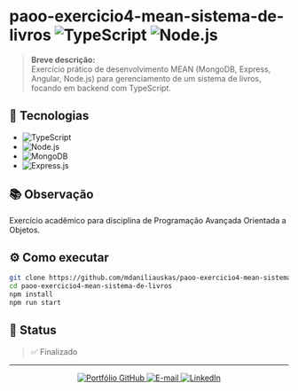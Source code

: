 # paoo-exercicio4-mean-sistema-de-livros ![TypeScript](https://img.shields.io/badge/TypeScript-007ACC?style=for-the-badge&logo=typescript&logoColor=white) ![Node.js](https://img.shields.io/badge/Node.js-43853D?style=for-the-badge&logo=node.js&logoColor=white)

> **Breve descrição:**  
> Exercício prático de desenvolvimento MEAN (MongoDB, Express, Angular, Node.js) para gerenciamento de um sistema de livros, focando em backend com TypeScript.

## 🚀 Tecnologias

- ![TypeScript](https://img.shields.io/badge/TypeScript-007ACC?style=flat-square&logo=typescript&logoColor=white)
- ![Node.js](https://img.shields.io/badge/Node.js-43853D?style=flat-square&logo=node.js&logoColor=white)
- ![MongoDB](https://img.shields.io/badge/MongoDB-47A248?style=flat-square&logo=mongodb&logoColor=white)
- ![Express.js](https://img.shields.io/badge/Express.js-404D59?style=flat-square)

## 📚 Observação

Exercício acadêmico para disciplina de Programação Avançada Orientada a Objetos.

## ⚙️ Como executar

```bash
git clone https://github.com/mdaniliauskas/paoo-exercicio4-mean-sistema-de-livros.git
cd paoo-exercicio4-mean-sistema-de-livros
npm install
npm run start
```

## 📄 Status

> ✅ Finalizado

---

<p align="center">
  <a href="https://github.com/mdaniliauskas">
    <img src="https://img.shields.io/badge/Portfólio%20GitHub-100000?style=flat-square&logo=github&logoColor=white" alt="Portfólio GitHub">
  </a>
  <a href="mailto:marcelo.daniliauskas@gmail.com">
    <img src="https://img.shields.io/badge/E--mail-D14836?style=flat-square&logo=gmail&logoColor=white" alt="E-mail">
  </a>
  <a href="https://www.linkedin.com/in/mdaniliauskas">
    <img src="https://img.shields.io/badge/LinkedIn-0A66C2?style=flat-square&logo=linkedin&logoColor=white" alt="LinkedIn">
  </a>
</p>

